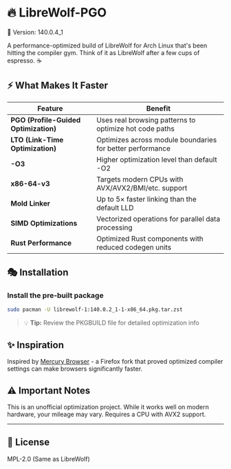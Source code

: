 # 🔥 LibreWolf-PGO

📌 Version: 140.0.4_1

A performance-optimized build of LibreWolf for Arch Linux that's been hitting the compiler gym. Think of it as LibreWolf after a few cups of espresso. ☕

## ⚡ What Makes It Faster

| Feature | Benefit |
|---------|---------|
| **PGO (Profile-Guided Optimization)** | Uses real browsing patterns to optimize hot code paths |
| **LTO (Link-Time Optimization)** | Optimizes across module boundaries for better performance |
| **-O3** | Higher optimization level than default -O2 |
| **x86-64-v3** | Targets modern CPUs with AVX/AVX2/BMI/etc. support |
| **Mold Linker** | Up to 5× faster linking than the default LLD |
| **SIMD Optimizations** | Vectorized operations for parallel data processing |
| **Rust Performance** | Optimized Rust components with reduced codegen units |

## 🎭 Installation
### Install the pre-built package
```bash
sudo pacman -U librewolf-1:140.0.2_1-1-x86_64.pkg.tar.zst
```
> 💡 **Tip:** Review the PKGBUILD file for detailed optimization info

## ✨ Inspiration

Inspired by [Mercury Browser](https://github.com/Alex313031/Mercury) - a Firefox fork that proved optimized compiler settings can make browsers significantly faster.



## ⚠️ Important Notes

This is an unofficial optimization project. While it works well on modern hardware, your mileage may vary. Requires a CPU with AVX2 support.

---

## 📄 License

MPL-2.0 (Same as LibreWolf) 
